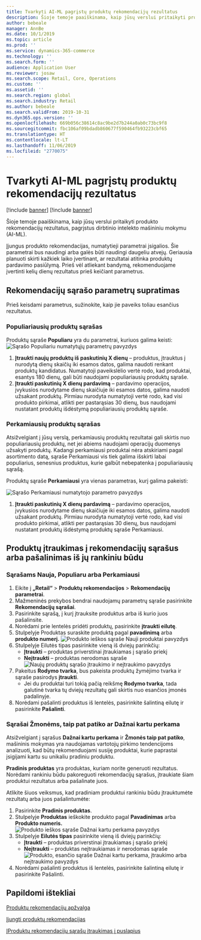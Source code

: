 ```yaml
---
title: Tvarkyti AI-ML pagrįstų produktų rekomendacijų rezultatus
description: Šioje temoje paaiškinama, kaip jūsų verslui pritaikyti produkto rekomendacijų rezultatus, pagrįstus dirbtinio intelekto mašininiu mokymu (AI-ML).
author: bebeale
manager: AnnBe
ms.date: 10/1/2019
ms.topic: article
ms.prod: ''
ms.service: dynamics-365-commerce
ms.technology: ''
ms.search.form: ''
audience: Application User
ms.reviewer: josaw
ms.search.scope: Retail, Core, Operations
ms.custom: ''
ms.assetid: ''
ms.search.region: global
ms.search.industry: Retail
ms.author: bebeale
ms.search.validFrom: 2019-10-31
ms.dyn365.ops.version: ''
ms.openlocfilehash: 669b056c38614c8ac9be2d7b244a0ab0c73bc9f8
ms.sourcegitcommit: fbc106af09bdadb860677f590464fb93223cbf65
ms.translationtype: HT
ms.contentlocale: lt-LT
ms.lasthandoff: 11/06/2019
ms.locfileid: "2770075"
---
```

# <a name="manage-ai-ml-based-product-recommendation-results"></a>Tvarkyti AI-ML pagrįstų produktų rekomendacijų rezultatus

[!include [banner](includes/preview-banner.md)]
[!include [banner](includes/banner.md)]

Šioje temoje paaiškinama, kaip jūsų verslui pritaikyti produkto rekomendacijų rezultatus, pagrįstus dirbtinio intelekto mašininiu mokymu (AI-ML). 

Įjungus produkto rekomendacijas, numatytieji parametrai įsigalios. Šie parametrai bus naudingi arba galės būti naudingi daugeliu atvejų. Geriausia planuoti skirti kažkiek laiko įvertinant, ar rezultatai atitinka produktų pardavimo pasiūlymą. Prieš vėl atliekant bandymą, rekomenduojame įvertinti kelių dienų rezultatus prieš keičiant parametrus. 

## <a name="understanding-recommendation-list-parameters"></a>Rekomendacijų sąrašo parametrų supratimas

Prieš keisdami parametrus, sužinokite, kaip jie paveiks toliau esančius rezultatus.

### <a name="trending-product-list"></a>Populiariausių produktų sąrašas

Produktų sąraše **Populiaru** yra du parametrai, kuriuos galima keisti: ![Sąrašo Populiariu numatytųjų parametrų pavyzdys](./media/exampletrendingparameters.png)
1. **Įtraukti naujų produktų iš paskutinių X dienų** – produktus, įtrauktus į nurodytą dienų skaičių iki esamos datos, galima naudoti renkant produktų kandidatus. Numatytoji paveikslėlio vertė rodo, kad produktai, esantys 180 dienų, gali būti naudojami populiariausių produktų sąraše.
1. **Įtraukti paskutinių X dienų pardavimą** – pardavimo operacijos, įvykusios nurodytame dienų skaičiuje iki esamos datos, galima naudoti užsakant produktų. Pirmiau nurodyta numatytoji vertė rodo, kad visi produkto pirkimai, atlikti per pastarąsias 30 dienų, bus naudojami nustatant produktų išdėstymą populiariausių produktų sąraše. 

### <a name="best-selling-product-list"></a>Perkamiausių produktų sąrašas

Atsižvelgiant į jūsų verslą, perkamiausių produktų rezultatai gali skirtis nuo populiariausių produktų, net jei abiems naudojami operacijų duomenys užsakyti produktų. Kadangi perkamiausi produktai nėra atskiriami pagal asortimento datą, sąraše Perkamiausi vis tiek galima išskirti labai populiarius, senesnius produktus, kurie galbūt nebepatenka į populiariausių sąrašą. 

Produktų sąraše **Perkamiausi** yra vienas parametras, kurį galima pakeisti:

![Sąrašo Perkamiausi numatytojo parametro pavyzdys](./media/examplebestsellingparameters.PNG)
1. **Įtraukti paskutinių X dienų pardavimą** – pardavimo operacijos, įvykusios nurodytame dienų skaičiuje iki esamos datos, galima naudoti užsakant produktų. Pirmiau nurodyta numatytoji vertė rodo, kad visi produkto pirkimai, atlikti per pastarąsias 30 dienų, bus naudojami nustatant produktų išdėstymą produktų sąraše Perkamiausi. 

## <a name="manually-add-or-remove-products-from-recommendation-lists"></a>Produktų įtraukimas į rekomendacijų sąrašus arba pašalinimas iš jų rankiniu būdu

### <a name="for-new-trending-or-best-selling"></a>Sąrašams Nauja, Populiaru arba Perkamiausi

1.  Eikite į **„Retail“** > **Produktų rekomendacijos** > **Rekomendacijų parametrai**.
1.  Mažmeninės prekybos bendrai naudojamų parametrų sąraše pasirinkite **Rekomendacijų sąrašai**.
1.  Pasirinkite sąrašą, į kurį įtrauksite produktus arba iš kurio juos pašalinsite.
1.  Norėdami prie lentelės pridėti produktų, pasirinkite **įtraukti eilutę**. 
1.  Stulpelyje Produktas suraskite produktą pagal **pavadinimą** arba **produkto numerį.**
![Produkto ieškos sąraše Nauji produktai pavyzdys](./media/examplenewlistconfiguration1.png)
1.  Stulpelyje Eilutės tipas pasirinkite vieną iš dviejų parinkčių:
    -   **Įtraukti** – produktas priverstinai įtraukiamas į sąrašo priekį
    -   **Neįtraukti** – produktas nerodomas sąraše ![Naujų produktų sąrašo įtraukimo ir neįtraukimo pavyzdys](./media/examplenewlistconfiguration2.png)
1.  Pakeitus **Rodymo tvarka**, bus pakeista produktų žymėjimo tvarka ir sąraše pasirodys **įtraukti**.
    - Jei du produktai turi tokią pačią reikšmę **Rodymo tvarka**, tada galutinė tvarka tų dviejų rezultatų gali skirtis nuo esančios įmonės padalinyje.
1.  Norėdami pašalinti produktus iš lentelės, pasirinkite šalintiną eilutę ir pasirinkite **Pašalinti**.


### <a name="for-people-also-like-or-frequently-bought-together-lists"></a>Sąrašai Žmonėms, taip pat patiko ar Dažnai kartu perkama

Atsižvelgiant į sąrašus **Dažnai kartu perkama** ir **Žmonės taip pat patiko**, mašininis mokymas yra naudojamas vartotojų pirkimo tendencijoms analizuoti, kad būtų rekomenduojami susiję produktai, kurie paprastai įsigijami kartu su unikaliu pradiniu produktu. 
 
**Pradinis produktas** yra produktas, kuriam norite generuoti rezultatus. Norėdami rankiniu būdu pakoreguoti rekomendacijų sąrašus, įtraukiate šiam produktui rezultatus arba pašalinate juos. 

Atlikite šiuos veiksmus, kad pradiniam produktui rankiniu būdu įtrauktumėte rezultatų arba juos pašalintumėte:
1.  Pasirinkite **Pradinis produktas**. 
1.  Stulpelyje **Produktas** ieškokite produkto pagal **Pavadinimas** arba **Produkto numeris.**
![Produkto ieškos sąraše Dažnai kartu perkama pavyzdys](./media/exampleFBTlistconfiguration1.png)
1. Stulpelyje **Eilutės tipas** pasirinkite vieną iš dviejų parinkčių:
    - **Įtraukti** – produktas priverstinai įtraukiamas į sąrašo priekį
    - **Neįtraukti** – produktas neįtraukiamas ir nerodomas sąraše     
![Produkto, esančio sąraše Dažnai kartu perkama, įtraukimo arba neįtraukimo pavyzdys](./media/exampleFBTlistconfiguration2.png)
1.  Norėdami pašalinti produktus iš lentelės, pasirinkite šalintiną eilutę ir pasirinkite Pašalinti.


## <a name="additional-resources"></a>Papildomi ištekliai

[Produktų rekomendacijų apžvalga](product-recommendations.md)

[Įjungti produktų rekomendacijas](enable-product-recommendations.md)

[ĮProduktų rekomendacijų sąrašų įtraukimas į puslapius](add-reco-list-to-page.md)
